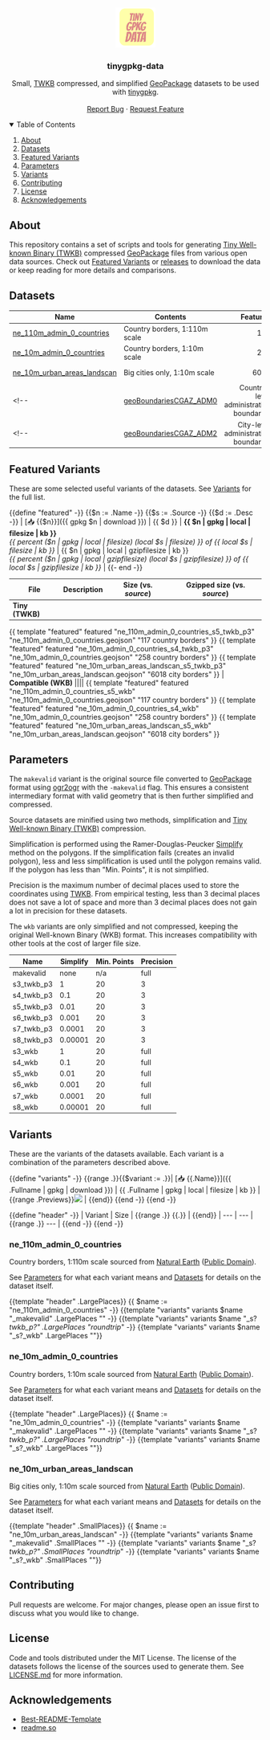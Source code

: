 <!-- HEADER -->
<br />
<p align="center">
  <a href="https://github.com/SmilyOrg/tinygpkg-data">
    <img src="assets/logo.png" alt="Logo" width="80" height="80">
  </a>

  <h3 align="center">tinygpkg-data</h3>

  <p align="center">
    Small, <a href="https://github.com/TWKB/Specification/blob/master/twkb.md">TWKB</a> compressed, and simplified <a href="http://www.geopackage.org/">GeoPackage</a> datasets to be used with <a href="https://github.com/SmilyOrg/tinygpkg-data/">tinygpkg</a>.
    <br />
    <br />
    <a href="https://github.com/SmilyOrg/tinygpkg-data/issues">Report Bug</a>
    ·
    <a href="https://github.com/SmilyOrg/tinygpkg-data/issues">Request Feature</a>
  </p>
</p>



<!-- TABLE OF CONTENTS -->
<details open="open">
  <summary>Table of Contents</summary>
  <ol>
    <li><a href="#about">About</a></li>
    <li><a href="#datasets">Datasets</a></li>
    <li><a href="#featured-variants">Featured Variants</a></li>
    <li><a href="#parameters">Parameters</a></li>
    <li><a href="#variants">Variants</a></li>
    <li><a href="#contributing">Contributing</a></li>
    <li><a href="#license">License</a></li>
    <li><a href="#acknowledgements">Acknowledgements</a></li>
  </ol>
</details>



## About

This repository contains a set of scripts and tools for generating [Tiny
Well-known Binary (TWKB)] compressed [GeoPackage] files from various open data
sources. Check out [Featured Variants](#featured-variants) or [releases] to
download the data or keep reading for more details and comparisons.

[releases]: https://github.com/SmilyOrg/tinygpkg-data/releases

## Datasets

| Name                          | Contents                                | Features | Source          | License                            |
| ----------------------------- | --------------------------------------- | -------: | --------------- | ---------------------------------- |
| [ne_110m_admin_0_countries]   | Country borders, 1:110m scale           |      177 | [Natural Earth] | [Public Domain][ne-license]        |
| [ne_10m_admin_0_countries]    | Country borders, 1:10m scale            |      258 | [Natural Earth] | [Public Domain][ne-license]        |
| [ne_10m_urban_areas_landscan] | Big cities only, 1:10m scale            |     6018 | [Natural Earth] | [Public Domain][ne-license]        |
<!-- | [geoBoundariesCGAZ_ADM0]      | Country-level administrative boundaries |      200 | [geoBoundaries] | [Attribution required][gb-license] | -->
<!-- | [geoBoundariesCGAZ_ADM2]      | City-level administrative boundaries    |    49689 | [geoBoundaries] | [Attribution required][gb-license] | -->

[ne_110m_admin_0_countries]: #ne_110m_admin_0_countries
[ne_10m_admin_0_countries]: #ne_10m_admin_0_countries
[ne_10m_urban_areas_landscan]: #ne_10m_urban_areas_landscan
[geoBoundariesCGAZ_ADM0]: #geoboundariescgaz_adm0
[geoBoundariesCGAZ_ADM2]: #geoboundariescgaz_adm2

[Natural Earth]: https://www.naturalearthdata.com/
[geoBoundaries]: https://www.geoboundaries.org
[ne-license]: https://www.naturalearthdata.com/about/terms-of-use/
[gb-license]: https://www.geoboundaries.org/index.html#citation

## Featured Variants

These are some selected useful variants of the datasets. See
[Variants](#variants) for the full list.

{{define "featured" -}}
{{$n := .Name -}}
{{$s := .Source -}}
{{$d := .Desc -}}
| [📥&nbsp;{{$n}}]({{ gpkg $n | download }}) | {{ $d }} | **{{ $n | gpkg | local | filesize | kb }}** <br> _{{ percent ($n | gpkg | local | filesize) (local $s | filesize) }} of {{ local $s | filesize | kb }}_ | {{ $n | gpkg | local | gzipfilesize | kb }} <br> _{{ percent ($n | gpkg | local | gzipfilesize) (local $s | gzipfilesize) }} of {{ local $s | gzipfilesize | kb }}_ |
{{- end -}}

| File | Description | Size (vs. _source_) | Gzipped size (vs. _source_) |
| ---- | ----------- | ------------------- | --------------------------- |
| **Tiny (TWKB)** ||||
{{ template "featured" featured "ne_110m_admin_0_countries_s5_twkb_p3" "ne_110m_admin_0_countries.geojson" "117 country borders" }}
{{ template "featured" featured "ne_10m_admin_0_countries_s4_twkb_p3" "ne_10m_admin_0_countries.geojson" "258 country borders" }}
{{ template "featured" featured "ne_10m_urban_areas_landscan_s5_twkb_p3" "ne_10m_urban_areas_landscan.geojson" "6018 city borders" }}
| **Compatible (WKB)** ||||
{{ template "featured" featured "ne_110m_admin_0_countries_s5_wkb" "ne_110m_admin_0_countries.geojson" "117 country borders" }}
{{ template "featured" featured "ne_10m_admin_0_countries_s4_wkb" "ne_10m_admin_0_countries.geojson" "258 country borders" }}
{{ template "featured" featured "ne_10m_urban_areas_landscan_s5_wkb" "ne_10m_urban_areas_landscan.geojson" "6018 city borders" }}

## Parameters

The `makevalid` variant is the original source file converted to [GeoPackage]
format using [ogr2ogr] with the `-makevalid` flag. This ensures a consistent
intermediary format with valid geometry that is then further simplified and
compressed.

Source datasets are minified using two methods, simplification and [Tiny
Well-known Binary (TWKB)][TWKB] compression.

Simplification is performed using the Ramer-Douglas-Peucker [Simplify] method on
the polygons. If the simplification fails (creates an invalid polygon), less and
less simplification is used until the polygon remains valid. If the polygon has
less than "Min. Points", it is not simplified.

Precision is the maximum number of decimal places used to store the coordinates
using [TWKB]. From empirical testing, less than 3 decimal places does not save a
lot of space and more than 3 decimal places does not gain a lot in precision for
these datasets.

The `wkb` variants are only simplified and not compressed, keeping the original
Well-known Binary (WKB) format. This increases compatibility with other tools at
the cost of larger file size.

| Name       | Simplify | Min. Points | Precision |
| ---------- | -------- | ----------- | --------- |
| makevalid  | none     | n/a         | full      |
| s3_twkb_p3 | 1        | 20          | 3         |
| s4_twkb_p3 | 0.1      | 20          | 3         |
| s5_twkb_p3 | 0.01     | 20          | 3         |
| s6_twkb_p3 | 0.001    | 20          | 3         |
| s7_twkb_p3 | 0.0001   | 20          | 3         |
| s8_twkb_p3 | 0.00001  | 20          | 3         |
| s3_wkb     | 1        | 20          | full      |
| s4_wkb     | 0.1      | 20          | full      |
| s5_wkb     | 0.01     | 20          | full      |
| s6_wkb     | 0.001    | 20          | full      |
| s7_wkb     | 0.0001   | 20          | full      |
| s8_wkb     | 0.00001  | 20          | full      |

[TWKB]: https://github.com/TWKB/Specification/blob/master/twkb.md
[Simplify]: https://pkg.go.dev/github.com/peterstace/simplefeatures/geom#Geometry.Simplify
[ogr2ogr]: https://gdal.org/programs/ogr2ogr.html

## Variants

These are the variants of the datasets available. Each variant is a combination of the parameters described above.

{{define "variants" -}}
{{range .}}{{$variant := .}}| [📥&nbsp;{{.Name}}]({{ .Fullname | gpkg | download }}) | {{ .Fullname | gpkg | local | filesize | kb }} | {{range .Previews}}<a href="{{ .Path }}"><img src="{{ .Path }}"></a> | {{end}}
{{end -}}
{{end -}}

{{define "header" -}}
| Variant | Size | {{range .}} {{.}} | {{end}}
| --- | --- | {{range .}} --- | {{end -}}
{{end -}}

### ne_110m_admin_0_countries

Country borders, 1:110m scale sourced from [Natural Earth] ([Public Domain][ne-license]).

See [Parameters](#parameters) for what each variant means and
[Datasets](#datasets) for details on the dataset itself.

{{template "header" .LargePlaces}}
{{ $name := "ne_110m_admin_0_countries" -}}
{{template "variants" variants $name "_makevalid" .LargePlaces "" -}}
{{template "variants" variants $name "_s?_twkb_p?" .LargePlaces "roundtrip_" -}}
{{template "variants" variants $name "_s?_wkb" .LargePlaces ""}}



### ne_10m_admin_0_countries

Country borders, 1:10m scale sourced from [Natural Earth] ([Public Domain][ne-license]).

See [Parameters](#parameters) for what each variant means and
[Datasets](#datasets) for details on the dataset itself.

{{template "header" .LargePlaces}}
{{ $name := "ne_10m_admin_0_countries" -}}
{{template "variants" variants $name "_makevalid" .LargePlaces "" -}}
{{template "variants" variants $name "_s?_twkb_p?" .LargePlaces "roundtrip_" -}}
{{template "variants" variants $name "_s?_wkb" .LargePlaces ""}}



### ne_10m_urban_areas_landscan

Big cities only, 1:10m scale sourced from [Natural Earth] ([Public Domain][ne-license]).

See [Parameters](#parameters) for what each variant means and
[Datasets](#datasets) for details on the dataset itself.

{{template "header" .SmallPlaces}}
{{ $name := "ne_10m_urban_areas_landscan" -}}
{{template "variants" variants $name "_makevalid" .SmallPlaces "" -}}
{{template "variants" variants $name "_s?_twkb_p?" .SmallPlaces "roundtrip_" -}}
{{template "variants" variants $name "_s?_wkb" .SmallPlaces ""}}



<!-- ### geoBoundariesCGAZ_ADM0

Country-level administrative boundaries sourced from [geoBoundaries]([Attribution required][gb-license]).

See [Parameters](#parameters) for what each variant means and
[Datasets](#datasets) for details on the dataset itself.

{{template "header" .LargePlaces}}
{{ $name := "geoBoundariesCGAZ_ADM0" -}}
{{template "variants" variants $name "_makevalid" .LargePlaces "" -}}
{{template "variants" variants $name "_s?_twkb_p?" .LargePlaces "roundtrip_" -}}
{{template "variants" variants $name "_s?" .LargePlaces ""}} -->



<!-- ### geoBoundariesCGAZ_ADM2

City-level administrative boundaries sourced from [geoBoundaries]([Attribution required][gb-license]).

See [Parameters](#parameters) for what each variant means and
[Datasets](#datasets) for details on the dataset itself.

{{template "header" .LargePlaces}}
{{ $name := "geoBoundariesCGAZ_ADM2" -}}
{{template "variants" variants $name "_makevalid" .LargePlaces "" -}}
{{template "variants" variants $name "_s?_twkb_p?" .LargePlaces "roundtrip_" -}}
{{template "variants" variants $name "_s?" .LargePlaces ""}} -->



## Contributing

Pull requests are welcome. For major changes, please open an issue first to
discuss what you would like to change.

## License

Code and tools distributed under the MIT License. The license of the datasets follows the license of the sources used to generate them. See [LICENSE.md](LICENSE.md) for more information.

## Acknowledgements
* [Best-README-Template](https://github.com/othneildrew/Best-README-Template)
* [readme.so](https://readme.so/)

[Tiny Well-known Binary (TWKB)]: https://github.com/TWKB/Specification/blob/master/twkb.md
[GeoPackage]: http://www.geopackage.org/
